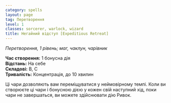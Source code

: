 ```yaml
---
category: spells
layout: page
tag: Перетворення
level: 1
classes: sorcerer, warlock, wizard
title: Негайний відступ [Expeditious Retreat]
---
```


_Перетворення, 1 рівень; маг, чаклун, чарівник_    

**Час створення:** 1 бонусна дія    
**Відстань:** На себе    
**Складові:** В, С    
**Тривалість:** Концентрація, до 10 хвилин    

Ці чари дозволяють вам переміщуватися у неймовірному темпі. Коли ви створюєте ці чари і бонусною дією у кожен свій наступний хід, поки чари не завершаться, ви можете здійснювати дію Ривок. 
